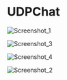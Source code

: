 # UDPChat
![Screenshot_1](https://github.com/Sashok9203/UDPChat/assets/56803757/92c0cac0-6b57-4e9c-b780-04b48159f32c)

![Screenshot_3](https://github.com/Sashok9203/UDPChat/assets/56803757/76e33d7b-cdbe-45ae-bb61-27f4a1298ff5)

![Screenshot_4](https://github.com/Sashok9203/UDPChat/assets/56803757/0ee5c0d1-4142-4f45-bc05-5b929287a9f1)

![Screenshot_2](https://github.com/Sashok9203/UDPChat/assets/56803757/c16387c5-a6ff-40f8-89f8-0c4048c1f071)
